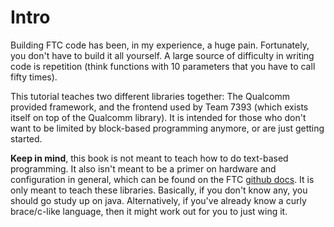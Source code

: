 # Intro

Building FTC code has been, in my experience, a huge pain. Fortunately, you don't have to build it all yourself. A large source of difficulty in writing code is repetition (think functions with 10 parameters that you have to call fifty times).

This tutorial teaches two different libraries together: The Qualcomm provided framework, and the frontend used by Team 7393 (which exists itself on top of the Qualcomm library). It is intended for those who don't want to be limited by block-based programming anymore, or are just getting started.

**Keep in mind**, this book is not meant to teach how to do text-based programming. It also isn't meant to be a primer on hardware and configuration in general, which can be found on the FTC [github docs](https://github.com/FIRST-Tech-Challenge/FtcRobotController/wiki). It is only meant to teach these libraries. Basically, if you don't know any, you should go study up on java. Alternatively, if you've already know a curly brace/c-like language, then it might work out for you to just wing it.
